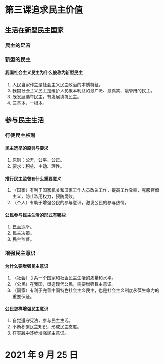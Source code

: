# 第三课追求民主价值

## 生活在新型民主国家

### 民主的足音

### 新型的民主

#### 我国社会主义民主为什么被称为新型民主

1. 人民当家作主是社会主义民主政治的本质特征。
2. 我国社会主义民主是维护人民根本利益的最广泛、最真实、最管用的民主。
3. 既发展选举民主，有发展协商民主。
4. 三基本，一根本。

## 参与民主生活

### 行使民主权利

#### 民主选举的原则与要求

1. 原则：公开、公平、公正。
2. 要求：积极、主动、理性。

#### 推行民主监督有什么重要意义

1. （国家）有利于国家机关和国家工作人员改进工作，提高工作效率，克服官僚主义，防止滥用权力，预防腐败。
2. （个人）有助于增强公民的参与意识，激发公民的参与热情。

#### 公民参与民主生活的形式有哪些

1. 民主选举。
2. 民主决策。
3. 民主监督。

### 增强民主意识

#### 为什么要增强民主意识

1. （社会）关系一个国家和社会民主生活的质量和水平。
2. （公民）在我国，塑造现代公民，需要增强民主意识。
3. （国家）有利于完善中国特色社会主义民主，也是社会主义制度永葆生命力的重要保证。

#### 公民怎样增强民主意识

1. 自觉遵守宪法，参与民主生活。
2. 不断积累民主知识，形成民主态度。
3. 在实践中逐步增强民主意识。

# 2021 年 9 月 25 日